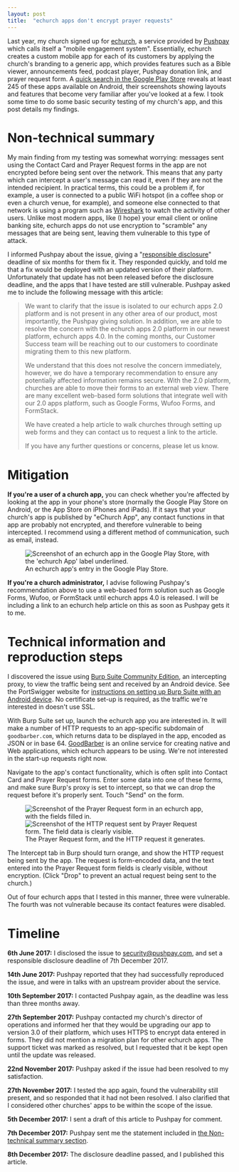 ```yaml
---
layout: post
title:  "echurch apps don't encrypt prayer requests"
---
```


Last year, my church signed up for [echurch][], a service provided by [Pushpay][] which calls itself a "mobile engagement system". Essentially, echurch creates a custom mobile app for each of its customers by applying the church's branding to a generic app, which provides features such as a Bible viewer, announcements feed, podcast player, Pushpay donation link, and prayer request form. A [quick search in the Google Play Store][play-store-search] reveals at least 245 of these apps available on Android, their screenshots showing layouts and features that become very familiar after you've looked at a few. I took some time to do some basic security testing of my church's app, and this post details my findings.

Non-technical summary
=====================

My main finding from my testing was somewhat worrying: messages sent using the Contact Card and Prayer Request forms in the app are not encrypted before being sent over the network. This means that any party which can intercept a user's message can read it, even if they are not the intended recipient. In practical terms, this could be a problem if, for example, a user is connected to a public WiFi hotspot (in a coffee shop or even a church venue, for example), and someone else connected to that network is using a program such as [Wireshark][] to watch the activity of other users. Unlike most modern apps, like (I hope) your email client or online banking site, echurch apps do not use encryption to "scramble" any messages that are being sent, leaving them vulnerable to this type of attack.

I informed Pushpay about the issue, giving a "[responsible disclosure][]" deadline of six months for them fix it. They responded quickly, and told me that a fix would be deployed with an updated version of their platform. Unfortunately that update has not been released before the disclosure deadline, and the apps that I have tested are still vulnerable. Pushpay asked me to include the following message with this article:

> We want to clarify that the issue is isolated to our echurch apps 2.0 platform and is not present in any other area of our product, most importantly, the Pushpay giving solution. In addition, we are able to resolve the concern with the echurch apps 2.0 platform in our newest platform, echurch apps 4.0. In the coming months, our Customer Success team will be reaching out to our customers to coordinate migrating them to this new platform.
>
> We understand that this does not resolve the concern immediately, however, we do have a temporary recommendation to ensure any potentially affected information remains secure. With the 2.0 platform, churches are able to move their forms to an external web view. There are many excellent web-based form solutions that integrate well with our 2.0 apps platform, such as Google Forms, Wufoo Forms, and FormStack.
>
> We have created a help article to walk churches through setting up web forms and they can contact us to request a link to the article.
>
> If you have any further questions or concerns, please let us know.

Mitigation
==========

**If you're a user of a church app,** you can check whether you're affected by looking at the app in your phone's store (normally the Google Play Store on Android, or the App Store on iPhones and iPads). If it says that your church's app is published by "eChurch App", any contact functions in that app are probably not encrypted, and therefore vulnerable to being intercepted. I recommend using a different method of communication, such as email, instead.

<figure>
	<img alt="Screenshot of an echurch app in the Google Play Store, with the 'echurch App' label underlined." src="/img/posts/echurch/play-ss.png" style="max-height: 512px; max-height: 70vh;">
	<figcaption>An echurch app's entry in the Google Play Store.</figcaption>
</figure>

**If you're a church administrator,** I advise following Pushpay's recommendation above to use a web-based form solution such as Google Forms, Wufoo, or FormStack until echurch apps 4.0 is released. I will be including a link to an echurch help article on this as soon as Pushpay gets it to me.

Technical information and reproduction steps
============================================

I discovered the issue using [Burp Suite Community Edition][burp], an intercepting proxy, to view the traffic being sent and received by an Android device. See the PortSwigger website for [instructions on setting up Burp Suite with an Android device][burp-android]. No certificate set-up is required, as the traffic we're interested in doesn't use SSL.

With Burp Suite set up, launch the echurch app you are interested in. It will make a number of HTTP requests to an app-specific subdomain of `goodbarber.com`, which returns data to be displayed in the app, encoded as JSON or in base 64. [GoodBarber][] is an online service for creating native and Web applications, which echurch appears to be using. We're not interested in the start-up requests right now.

Navigate to the app's contact functionality, which is often split into Contact Card and Prayer Request forms. Enter some data into one of these forms, and make sure Burp's proxy is set to intercept, so that we can drop the request before it's properly sent. Touch "Send" on the form.

<figure>
	<div class="pure-g">
		<div class="pure-u-1-3"><img alt="Screenshot of the Prayer Request form in an echurch app, with the fields filled in." src="/img/posts/echurch/form.png"></div>
		<div class="pure-u-2-3"><img alt="Screenshot of the HTTP request sent by Prayer Request form. The field data is clearly visible." src="/img/posts/echurch/form-request.png"></div>
	</div>
	<figcaption>The Prayer Request form, and the HTTP request it generates.</figcaption>
</figure>

The Intercept tab in Burp should turn orange, and show the HTTP request being sent by the app. The request is form-encoded data, and the text entered into the Prayer Request form fields is clearly visible, without encryption. (Click "Drop" to prevent an actual request being sent to the church.)

Out of four echurch apps that I tested in this manner, three were vulnerable. The fourth was not vulnerable because its contact features were disabled.

Timeline
========

**6th June 2017:** I disclosed the issue to [security@pushpay.com](mailto:security@pushpay.com), and set a responsible disclosure deadline of 7th December 2017.

**14th June 2017:** Pushpay reported that they had successfully reproduced the issue, and were in talks with an upstream provider about the service.

**10th September 2017:** I contacted Pushpay again, as the deadline was less than three months away.

**27th September 2017:** Pushpay contacted my church's director of operations and informed her that they would be upgrading our app to version 3.0 of their platform, which uses HTTPS to encrypt data entered in forms. They did not mention a migration plan for other echurch apps. The support ticket was marked as resolved, but I requested that it be kept open until the update was released.

**22nd November 2017:** Pushpay asked if the issue had been resolved to my satisfaction.

**27th November 2017:** I tested the app again, found the vulnerability still present, and so responded that it had not been resolved. I also clarified that I considered other churches' apps to be within the scope of the issue.

**5th December 2017:** I sent a draft of this article to Pushpay for comment.

**7th December 2017:** Pushpay sent me the statement included in [the Non-technical summary section](#non-technical-summary).

**8th December 2017:** The disclosure deadline passed, and I published this article.

[echurch]: https://echurch.com/
[Pushpay]: https://pushpay.com/
[play-store-search]: https://play.google.com/store/search?q=com.echurchapps&c=apps
[Wireshark]: https://www.wireshark.org/
[responsible disclosure]: https://en.wikipedia.org/wiki/Responsible_disclosure
[burp]: https://portswigger.net/burp
[burp-android]: https://support.portswigger.net/customer/portal/articles/1841101-configuring-an-android-device-to-work-with-burp
[GoodBarber]: https://www.goodbarber.com/
